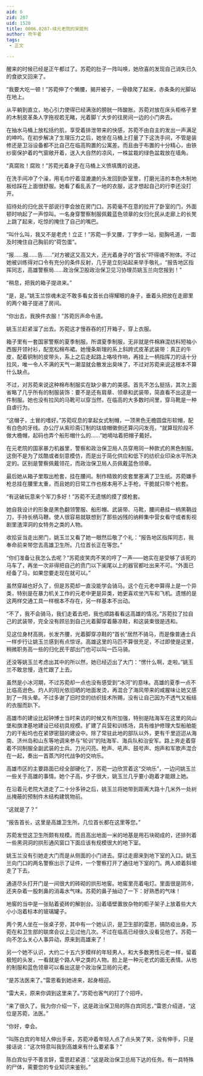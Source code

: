 ```yaml
---
aid: 6
zid: 207
uid: 1528
title: 0006.0207-续元老院的宋提刑
author: 吹牛者
tags: 
 - 正文

---
```




  醒来的时候已经是正午都过了。苏菀的肚子一阵叫唤，她欣喜的发现自己消失已久的食欲又回来了。

  “我要大吃一顿！”苏菀伸了个懒腰，揭开被子，一骨碌爬了起来，赤条条的光脚站在地上。

  从平躺到直立，地心引力使得已经满涨的膀胱一阵酸胀。苏菀对放在床头柜格子里的木制皮革条人字拖视若无睹，光着脚丫大步的往房间一边的小门奔去。

  在抽水马桶上放松括约肌，享受着排泄带来的快感，苏菀不由自主的发出一声满足的呻吟。在初步解决了生理压力之后，她坐在马桶上打量了下这洗手间，不管是装修还是卫浴设备都不比自己在临高购置的公寓差。而且由于布置的十分精心，由铁纱窗保护着的气窗敞开着，送入大自然的凉风，一株盆栽的绿色盆栽放在墙角。

  “真腐败！腐败！”苏菀光着身子在马桶上义愤填膺的说道。

  在洗手间冲了个澡，用毛巾拧着湿漉漉的头发回到卧室里，打磨光洁的本色木制地板给踩在上面很舒服。她看了看乱丢了一地的衣服，这才想起自己的行李还没打开。

  招待处的归化民干部说行李会放在房门口。苏菀毫不在意的拉开了卧室的门，外面顿时响起了一声惊叫。一名身穿警察制服佩戴蓝色领章的女归化民从走廊上的长凳上跳了起来，吃惊的掩住了自己的嘴巴。

  “叫什么叫，我又不是老虎！立正！”苏菀一手叉腰，丁字步一站，挺胸吼道，一面及时掩住自己胸前的“荷包蛋”。

  “报……报……告……”对方被这又高又大，还光着身子的“首长”吓得魂不附体。不过她被训练得对口令有充分的条件反射，几乎是立刻站起来举手敬礼，“报告地区指挥同志，高雄警察局……政治保卫股政治保卫见习协理员姚玉兰向您报到！”

  “稍息，把我的箱子提进来。”

  “是，是。”姚玉兰惊魂未定不敢多看女首长白得耀眼的身子，垂着头把放在走廊里的两个箱子提进了房间。

  “你出去，我换件衣服！”苏菀厉声命令道。

  姚玉兰赶紧溜了出去。苏菀这才慢吞吞的打开箱子，穿上衣服。

  箱子里有一套国家警察的夏季制服。所谓夏季制服，无非就是件棉麻混纺料短袖小西服开领衬衫，配宽松棉布裙。她慢条斯理的系上斜跨式皮革武装带：真正的牛皮，配着铜制的皮带头，系上之后走起路上咯吱作响，再挂上一柄指挥刀的话十分拉风，唯一令人不满的天气一潮湿就会散发出臭味了，不过对苏菀来说这根本不算什么缺点。

  不过，对苏菀来说这种棉布制服实在缺少暴力的美感。首先不怎么挺括，其次上面省略了几乎所有的制服装饰：要不是还有肩章、领章和武装带，简直看不出这是一件制服。她也没有拉风的马靴可以穿当然，在临高的大多数时间里，穿马靴是一种自虐行为。

  “这帽子，土冒的嗜好。”苏菀叹息的拿起女式制帽，一顶黑色无檐圆盘形软帽，配有白色的牙线。办公厅从紫珍斋订制的珐琅帽徽倒还算闪闪发亮，“就算现阶段不做大檐帽，起码也弄个船形帽什么的……”她嘀咕着把帽子戴好。

  在元老院的国家暴力机器里，警察和政治保卫局人员穿用同一种款式的黑色制服。这倒不是为了炫酷或者刻意模仿，而是出于简化供应和低下的纺织业印染水平所决定的。区别是警察佩戴领花，而政治保卫局人员佩戴蓝色领章。

  最后她从箱子里取出枪套，挂在腰间。制作精致的皮套里塞满了卫生纸。苏菀嫌手枪总挂在腰里太重，而且她的日常工作也根本用不上手枪，干脆就只带个枪套。

  “有这破玩意来个军刀多好！”苏菀不无遗憾的摸了摸枪套。

  她自我设计的形象是黑色翻领警服、船形帽、武装带、马靴，腰间悬挂一柄黑鞘战刀，手持长柄马鞭。使人很容易就联想到了那些凶残的纳粹集中营女看守或者影视剧里渣滓洞的女特务之类的人物。

  收拾妥当走出房门，姚玉兰又看了她一眼然后敬了个礼：“报告地区指挥同志，我奉命前来带您去高雄卫生所。几位首长正在等您。”

  “你们准备让我怎么去呢？”苏菀皮笑肉不笑的哼了一声――她实在是受够了该死的马车了，再坐一次非得把自己的贲门以下阑尾以上的器官都吐出来不可。“外面已经备了马，如果您要走现在就可以。”

  虽然穿越也好久了，但是苏菀却一直没能学会骑马。这个在元老中算得上是一个异类，特别是在暴力机关工作的元老中更是异类，她更喜欢坐汽车和飞机。遗憾的是这两样交通工具一样根本不存在，另一样基本不出动。

  “不了，我不会骑马，我们走着去吧，我也顺路看看这高雄的情况。”苏菀拉了拉自己的武装带，完全没有顾忌到自己光着脚穿着藤凉鞋，和这装束很是违和。

  见这位身材高挑，长发齐腰，光着脚穿凉鞋的“首长”居然不骑马，而是像普通士兵一样步行让姚玉兰感到有点惊讶。高雄这里的马匹不算很充足，不过即使是这里，稍微职务高一些的归化民干部出门也可以叫一匹马骑。

  还没等姚玉兰考虑出其中的所以然，她已经迈出了大门：“愣什么啊，走啦。”姚玉兰不敢怠慢，连忙跟了上去。

  虽然是小冰河期，不过苏菀却一点也没有感受到“冰河”的意味。高雄的夏季一点不比临高逊色。灼人的阳光依旧晒的地面发烫，再混合了海风带来的咸腥味让她又感到了一阵头晕。不过多谢了旧时空的纺织技术所赐，没有让自己因为不透气又板结的衣服而趴下。

  高雄市的建设比起钟博士当时来访的时候又有所加强，特别是陆海军在这里的凤山堡和旗津基地建设已经初具规模。扩建了兵营和训练场，具有维护修理大型船舶能力的干船坞也在紧锣密鼓的建设中。除了常驻此地的部队以外，更有千里迢迢从海南、济州岛和山东等地调来参与“轮训”的陆海军、海兵队和治安军。路上奔走着穿着不同制服全副武装的士兵。刀光闪亮。枪声、吼声、鼓号声、炮声和军歌声混合在一起，奏出一首蒸汽时代战争的交响乐。

  高雄市区的主要路面已经全部硬化了，苏菀一边欣赏着这“交响乐”，一边问姚玉兰一些关于高雄的事情。她个子高，步子很大，姚玉兰几乎要小跑着才能跟上她。

  在沿着元老院大道走了二十分多钟之后，姚玉兰将她带到距离大路十几米外一处树丛掩蔽的预制件木结构建筑物前。

  “这就是了？”

  “报告首长，这里是高雄卫生所。几位首长都在这里等您。”

  苏菀发觉这卫生所颇有规模。而且高出地面一米的地基是用石块砌成的，还排列着一些黑洞洞的拱形通风窗口下面应该有规模很大的地下室。

  姚玉兰没有引她走大门而是从侧面的小门进去。穿过走廊来到地下室的入口。姚玉兰向门口的两名警察出示了证件，一个警察打开了通往地下室的门。两人顺着斜坡走了下去。

  通道尽头打开门是一间很大的砖砌的拱形地窖。地窖里亮着电灯。里面很是阴冷，还夹杂着一股刺鼻的消毒水气味。苏菀的鼻子抽动了一下：好熟悉的气味！

  地窖的当中是一张贴着瓷砖的解剖台。沿着墙壁置放杂物的柜子架子上放着些大大小小泡着标本的玻璃罐子。

  两个男人坐在一张桌子旁，其中有一个她认识，是卫生部的雷恩，搞防疫出身。苏菀在和卫生部的联席会议上见过他几次。不过在临高已经很久没看见他了。苏菀一向不怎么关心人事异动，原来到高雄来了！

  另一个她不认识，大约二十五六岁模样的年轻男人，和大多数男性元老一样，留着极短的头发，一看就是个路人甲之类的人物。脸上是一种元老式的面无表情。从他的制服和蓝色领章可以看出这是个政治保卫局的元老。

  “是苏法医来了。”雷恩看到她进来，起身相迎。

  “雷大夫，原来你调到这里来了。”苏菀也客气的打了个招呼。

  “来了很久了。我为你介绍一下，这是政治保卫局的陈白宾同志，”雷恩介绍道，“这位是苏菀，法医。”

  “你好，幸会。

  ”叫陈白宾的年轻人伸出手来，苏菀冲着年轻人点了点头笑了笑，没有伸手，只是接话说：“这次特意叫我到高雄来有什么要紧事？”

  陈白宾似乎不善言辞，雷恩赶紧道：“这是政治保卫总局下达的任务。有一具特殊的尸体，需要您的专业知识来鉴别。”


